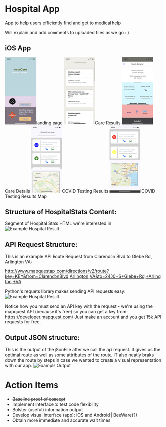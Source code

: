 # Hospital App
App to help users efficiently find and get to medical help

Will explain and add comments to uploaded files as we go : )

## iOS App

<img src="Device-natives/iOS/screenshots/IMG-1087.PNG" width="100">landing page</img>
<img src="Device-natives/iOS/screenshots/IMG-1090.PNG" width="100">Care Results</img>
<img src="Device-natives/iOS/screenshots/IMG-1091.PNG" width="100">Care Details</img>
<img src="Device-natives/iOS/screenshots/IMG-1088.PNG" width="100">COVID Testing Results</img>
<img src="Device-natives/iOS/screenshots/IMG-1089.PNG" width="100">lCOVID Testing Results Map</img>



## Structure of HospitalStats Content:

Segment of Hospital Stats HTML we're interested in
![Example Hospital Result](infoStrcut.png)

## API Request Structure:
This is an example API Route Request from Clarendon Blvd to Glebe Rd, Arlington VA:

http://www.mapquestapi.com/directions/v2/route?key=KEY&from=ClarendonBlvd,Arlington,VA&to=2400+S+Glebe+Rd,+Arlington,+VA

Python's requets library makes sending API requests easy: 
![Example Hospital Result](apiRequest_python.png)

Notice how you must send an API key with the request - we're using the mapquest API (because it's free) so you can get a key from:
https://developer.mapquest.com/ Just make an account and you get 15k API requests for free.

## Output JSON structure:
This is the output of the jSonFile after we call the api request.
It gives us the optimal route as well as some attributes of the route.
IT also neatly braks down the route by steps in case we wanted to create a visual representation with our app.
![Example Output](jSonInfo.png)

# Action Items
 * ~~Baseline proof of concept~~
 * Implement interface to test code flexibility
 * Bolster (useful) information output 
 * Develop visual interface (app): iOS and Android | BeeWare(?)
 * Obtain more immediate and accurate wait times

